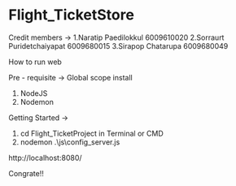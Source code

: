 ﻿# Flight_TicketStore
 
Credit members ->
  1.Naratip Paedilokkul        6009610020
  2.Sorraurt Puridetchaiyapat  6009680015
  3.Sirapop Chatarupa          6009680049

How to run web 

Pre - requisite ->
  Global scope install
  1. NodeJS 
  2. Nodemon
    
Getting Started ->
  1. cd Flight_TicketProject in Terminal or CMD
  2. nodemon .\js\config_server.js

http://localhost:8080/ 

Congrate!!

